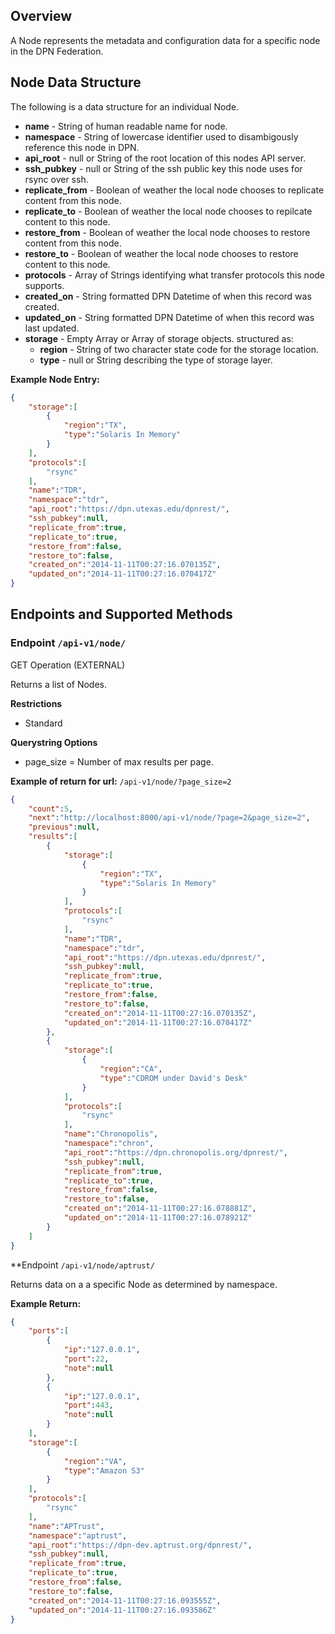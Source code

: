 ## Overview

A Node represents the metadata and configuration data for a specific node in the DPN Federation.

## Node Data Structure

The following is a data structure for an individual Node.
* **name** - String of human readable name for node.
* **namespace** - String of lowercase identifier used to disambigously reference this node in DPN.
* **api_root** - null or String of the root location of this nodes API server.
* **ssh_pubkey** - null or String of the ssh public key this node uses for rsync over ssh.
* **replicate_from** - Boolean of weather the local node chooses to replicate content from this node.
* **replicate_to** - Boolean of weather the local node chooses to repilcate content to this node.
* **restore_from** - Boolean of weather the local node chooses to restore content from this node.
* **restore_to** - Boolean of weather the local node chooses to restore content to this node.
* **protocols** - Array of Strings identifying what transfer protocols this node supports.
* **created_on** - String formatted DPN Datetime of when this record was created.
* **updated_on** - String formatted DPN Datetime of when this record was last updated.
* **storage** - Empty Array or Array of storage objects. structured as:
    * **region** - String of two character state code for the storage location.
    * **type** - null or String describing the type of storage layer.

**Example Node Entry:**
```json
{
    "storage":[
        {
            "region":"TX",
            "type":"Solaris In Memory"
        }
    ],
    "protocols":[
        "rsync"
    ],
    "name":"TDR",
    "namespace":"tdr",
    "api_root":"https://dpn.utexas.edu/dpnrest/",
    "ssh_pubkey":null,
    "replicate_from":true,
    "replicate_to":true,
    "restore_from":false,
    "restore_to":false,
    "created_on":"2014-11-11T00:27:16.070135Z",
    "updated_on":"2014-11-11T00:27:16.070417Z"
}
```

## Endpoints and Supported Methods

### Endpoint `/api-v1/node/`

GET Operation (EXTERNAL)

Returns a list of Nodes.

**Restrictions**
* Standard

**Querystring Options**
* page_size = Number of max results per page.

**Example of return for url:** `/api-v1/node/?page_size=2`
```json
{
    "count":5,
    "next":"http://localhost:8000/api-v1/node/?page=2&page_size=2",
    "previous":null,
    "results":[
        {
            "storage":[
                {
                    "region":"TX",
                    "type":"Solaris In Memory"
                }
            ],
            "protocols":[
                "rsync"
            ],
            "name":"TDR",
            "namespace":"tdr",
            "api_root":"https://dpn.utexas.edu/dpnrest/",
            "ssh_pubkey":null,
            "replicate_from":true,
            "replicate_to":true,
            "restore_from":false,
            "restore_to":false,
            "created_on":"2014-11-11T00:27:16.070135Z",
            "updated_on":"2014-11-11T00:27:16.070417Z"
        },
        {
            "storage":[
                {
                    "region":"CA",
                    "type":"CDROM under David's Desk"
                }
            ],
            "protocols":[
                "rsync"
            ],
            "name":"Chronopolis",
            "namespace":"chron",
            "api_root":"https://dpn.chronopolis.org/dpnrest/",
            "ssh_pubkey":null,
            "replicate_from":true,
            "replicate_to":true,
            "restore_from":false,
            "restore_to":false,
            "created_on":"2014-11-11T00:27:16.078881Z",
            "updated_on":"2014-11-11T00:27:16.078921Z"
        }
    ]
}
```

**Endpoint `/api-v1/node/aptrust/`

Returns data on a a specific Node as determined by namespace.

**Example Return:**
```json
{
    "ports":[
        {
            "ip":"127.0.0.1",
            "port":22,
            "note":null
        },
        {
            "ip":"127.0.0.1",
            "port":443,
            "note":null
        }
    ],
    "storage":[
        {
            "region":"VA",
            "type":"Amazon S3"
        }
    ],
    "protocols":[
        "rsync"
    ],
    "name":"APTrust",
    "namespace":"aptrust",
    "api_root":"https://dpn-dev.aptrust.org/dpnrest/",
    "ssh_pubkey":null,
    "replicate_from":true,
    "replicate_to":true,
    "restore_from":false,
    "restore_to":false,
    "created_on":"2014-11-11T00:27:16.093555Z",
    "updated_on":"2014-11-11T00:27:16.093586Z"
}
```